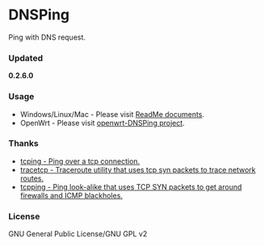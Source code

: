 ﻿DNSPing
=======
Ping with DNS request.

### Updated
**0.2.6.0**

### Usage
* Windows/Linux/Mac - Please visit [ReadMe documents](https://github.com/chengr28/DNSPing/tree/master/Documents).
* OpenWrt - Please visit [openwrt-DNSPing project](https://github.com/wongsyrone/openwrt-DNSPing).

### Thanks
* [tcping - Ping over a tcp connection.](http://www.elifulkerson.com/projects/tcping.php)
* [tracetcp - Traceroute utility that uses tcp syn packets to trace network routes.](https://simulatedsimian.github.io/tracetcp.html)
* [tcpping - Ping look-alike that uses TCP SYN packets to get around firewalls and ICMP blackholes.](https://github.com/jwyllie83/tcpping)

### License
GNU General Public License/GNU GPL v2
